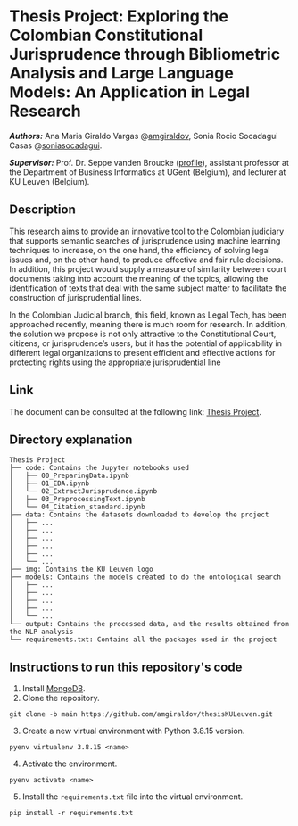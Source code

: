 # Thesis Project: Exploring the Colombian Constitutional Jurisprudence through Bibliometric Analysis and Large Language Models: An Application in Legal Research

***Authors:*** Ana Maria Giraldo Vargas @[amgiraldov](https://github.com/amgiraldov), Sonia Rocio Socadagui Casas @[soniasocadagui](https://github.com/soniasocadagui).

***Supervisor:*** Prof. Dr. Seppe vanden Broucke ([profile](http://www.seppe.net/)), assistant professor at the Department of Business Informatics at UGent (Belgium), and lecturer at KU Leuven (Belgium).

## Description
This research aims to provide an innovative tool to the Colombian judiciary that supports semantic searches of jurisprudence using machine learning techniques to increase, on the one hand, the efficiency of solving legal issues and, on the other hand, to produce effective and fair rule decisions. In addition, this project would supply a measure of similarity between court documents taking into account the meaning of the topics, allowing the identification of texts that deal with the same subject matter to facilitate the construction of jurisprudential lines.

In the Colombian Judicial branch, this field, known as Legal Tech, has been approached recently, meaning there is much room for research. In addition, the solution we propose is not only attractive to the Constitutional Court, citizens, or jurisprudence’s users, but it has the potential of applicability in different legal organizations to present efficient and effective actions for protecting rights using the appropriate jurisprudential line

## Link
The document can be consulted at the following link: [Thesis Project](https://es.overleaf.com/1326268636wfdddrsxnmhs).

## Directory explanation

```
Thesis Project
├── code: Contains the Jupyter notebooks used
│   ├── 00_PreparingData.ipynb
│   ├── 01_EDA.ipynb
│   └── 02_ExtractJurisprudence.ipynb
│   ├── 03_PreprocessingText.ipynb
│   └── 04_Citation_standard.ipynb
├── data: Contains the datasets downloaded to develop the project
│   ├── ...
│   ├── ...
│   ├── ...
│   ├── ...
│   ├── ...
│   └── ...
├── img: Contains the KU Leuven logo
├── models: Contains the models created to do the ontological search
│   ├── ...
│   ├── ...
│   ├── ...
│   ├── ...
│   └── ...
└── output: Contains the processed data, and the results obtained from the NLP analysis 
└── requirements.txt: Contains all the packages used in the project

```

## Instructions to run this repository's code

1. Install [MongoDB](https://www.mongodb.com/docs/manual/installation/).
2. Clone the repository.
```
git clone -b main https://github.com/amgiraldov/thesisKULeuven.git
```
3. Create a new virtual environment with Python 3.8.15 version.
```
pyenv virtualenv 3.8.15 <name>
```
4. Activate the environment.
```
pyenv activate <name>
```
5. Install the `requirements.txt` file into the virtual environment.
```
pip install -r requirements.txt
```
